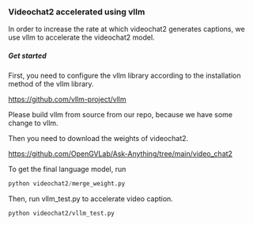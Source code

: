 ### Videochat2 accelerated using vllm

In order to increase the rate at which videochat2 generates captions, we use vllm to accelerate the videochat2 model.

##### Get started

First, you need to configure the vllm library according to the installation method of the vllm library.

https://github.com/vllm-project/vllm

Please build vllm from source from our repo, because we have some change to vllm.

Then you need to download the weights of videochat2.

https://github.com/OpenGVLab/Ask-Anything/tree/main/video_chat2

To get the final language model, run

```python
python videochat2/merge_weight.py
```

Then, run vllm_test.py to accelerate video caption.

```
python videochat2/vllm_test.py
```

